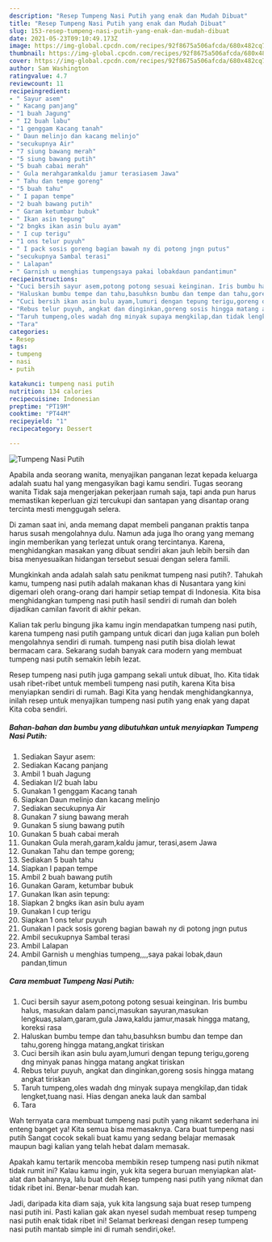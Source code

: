 ```yaml
---
description: "Resep Tumpeng Nasi Putih yang enak dan Mudah Dibuat"
title: "Resep Tumpeng Nasi Putih yang enak dan Mudah Dibuat"
slug: 153-resep-tumpeng-nasi-putih-yang-enak-dan-mudah-dibuat
date: 2021-05-23T09:10:49.173Z
image: https://img-global.cpcdn.com/recipes/92f8675a506afcda/680x482cq70/tumpeng-nasi-putih-foto-resep-utama.jpg
thumbnail: https://img-global.cpcdn.com/recipes/92f8675a506afcda/680x482cq70/tumpeng-nasi-putih-foto-resep-utama.jpg
cover: https://img-global.cpcdn.com/recipes/92f8675a506afcda/680x482cq70/tumpeng-nasi-putih-foto-resep-utama.jpg
author: Sam Washington
ratingvalue: 4.7
reviewcount: 11
recipeingredient:
- " Sayur asem"
- " Kacang panjang"
- "1 buah Jagung"
- " I2 buah labu"
- "1 genggam Kacang tanah"
- " Daun melinjo dan kacang melinjo"
- "secukupnya Air"
- "7 siung bawang merah"
- "5 siung bawang putih"
- "5 buah cabai merah"
- " Gula merahgaramkaldu jamur terasiasem Jawa"
- " Tahu dan tempe goreng"
- "5 buah tahu"
- " I papan tempe"
- "2 buah bawang putih"
- " Garam ketumbar bubuk"
- " Ikan asin tepung"
- "2 bngks ikan asin bulu ayam"
- " I cup terigu"
- "1 ons telur puyuh"
- " I pack sosis goreng bagian bawah ny di potong jngn putus"
- "secukupnya Sambal terasi"
- " Lalapan"
- " Garnish u menghias tumpengsaya pakai lobakdaun pandantimun"
recipeinstructions:
- "Cuci bersih sayur asem,potong potong sesuai keinginan. Iris bumbu halus, masukan dalam panci,masukan sayuran,masukan lengkuas,salam,garam,gula Jawa,kaldu jamur,masak hingga matang, koreksi rasa"
- "Haluskan bumbu tempe dan tahu,basuhksn bumbu dan tempe dan tahu,goreng hingga matang,angkat tiriskan"
- "Cuci bersih ikan asin bulu ayam,lumuri dengan tepung terigu,goreng dng minyak panas hingga matang angkat tiriskan"
- "Rebus telur puyuh, angkat dan dinginkan,goreng sosis hingga matang angkat tiriskan"
- "Taruh tumpeng,oles wadah dng minyak supaya mengkilap,dan tidak lengket,tuang nasi. Hias dengan aneka lauk dan sambal"
- "Tara"
categories:
- Resep
tags:
- tumpeng
- nasi
- putih

katakunci: tumpeng nasi putih 
nutrition: 134 calories
recipecuisine: Indonesian
preptime: "PT19M"
cooktime: "PT44M"
recipeyield: "1"
recipecategory: Dessert

---
```



![Tumpeng Nasi Putih](https://img-global.cpcdn.com/recipes/92f8675a506afcda/680x482cq70/tumpeng-nasi-putih-foto-resep-utama.jpg)

Apabila anda seorang wanita, menyajikan panganan lezat kepada keluarga adalah suatu hal yang mengasyikan bagi kamu sendiri. Tugas seorang  wanita Tidak saja mengerjakan pekerjaan rumah saja, tapi anda pun harus memastikan keperluan gizi tercukupi dan santapan yang disantap orang tercinta mesti menggugah selera.

Di zaman  saat ini, anda memang dapat membeli panganan praktis tanpa harus susah mengolahnya dulu. Namun ada juga lho orang yang memang ingin memberikan yang terlezat untuk orang tercintanya. Karena, menghidangkan masakan yang dibuat sendiri akan jauh lebih bersih dan bisa menyesuaikan hidangan tersebut sesuai dengan selera famili. 



Mungkinkah anda adalah salah satu penikmat tumpeng nasi putih?. Tahukah kamu, tumpeng nasi putih adalah makanan khas di Nusantara yang kini digemari oleh orang-orang dari hampir setiap tempat di Indonesia. Kita bisa menghidangkan tumpeng nasi putih hasil sendiri di rumah dan boleh dijadikan camilan favorit di akhir pekan.

Kalian tak perlu bingung jika kamu ingin mendapatkan tumpeng nasi putih, karena tumpeng nasi putih gampang untuk dicari dan juga kalian pun boleh mengolahnya sendiri di rumah. tumpeng nasi putih bisa diolah lewat bermacam cara. Sekarang sudah banyak cara modern yang membuat tumpeng nasi putih semakin lebih lezat.

Resep tumpeng nasi putih juga gampang sekali untuk dibuat, lho. Kita tidak usah ribet-ribet untuk membeli tumpeng nasi putih, karena Kita bisa menyiapkan sendiri di rumah. Bagi Kita yang hendak menghidangkannya, inilah resep untuk menyajikan tumpeng nasi putih yang enak yang dapat Kita coba sendiri.

<!--inarticleads1-->

##### Bahan-bahan dan bumbu yang dibutuhkan untuk menyiapkan Tumpeng Nasi Putih:

1. Sediakan  Sayur asem:
1. Sediakan  Kacang panjang
1. Ambil 1 buah Jagung
1. Sediakan  I/2 buah labu
1. Gunakan 1 genggam Kacang tanah
1. Siapkan  Daun melinjo dan kacang melinjo
1. Sediakan secukupnya Air
1. Gunakan 7 siung bawang merah
1. Gunakan 5 siung bawang putih
1. Gunakan 5 buah cabai merah
1. Gunakan  Gula merah,garam,kaldu jamur, terasi,asem Jawa
1. Gunakan  Tahu dan tempe goreng;
1. Sediakan 5 buah tahu
1. Siapkan  I papan tempe
1. Ambil 2 buah bawang putih
1. Gunakan  Garam, ketumbar bubuk
1. Gunakan  Ikan asin tepung:
1. Siapkan 2 bngks ikan asin bulu ayam
1. Gunakan  I cup terigu
1. Siapkan 1 ons telur puyuh
1. Gunakan  I pack sosis goreng bagian bawah ny di potong jngn putus
1. Ambil secukupnya Sambal terasi
1. Ambil  Lalapan
1. Ambil  Garnish u menghias tumpeng,,,,saya pakai lobak,daun pandan,timun




<!--inarticleads2-->

##### Cara membuat Tumpeng Nasi Putih:

1. Cuci bersih sayur asem,potong potong sesuai keinginan. Iris bumbu halus, masukan dalam panci,masukan sayuran,masukan lengkuas,salam,garam,gula Jawa,kaldu jamur,masak hingga matang, koreksi rasa
1. Haluskan bumbu tempe dan tahu,basuhksn bumbu dan tempe dan tahu,goreng hingga matang,angkat tiriskan
1. Cuci bersih ikan asin bulu ayam,lumuri dengan tepung terigu,goreng dng minyak panas hingga matang angkat tiriskan
1. Rebus telur puyuh, angkat dan dinginkan,goreng sosis hingga matang angkat tiriskan
1. Taruh tumpeng,oles wadah dng minyak supaya mengkilap,dan tidak lengket,tuang nasi. Hias dengan aneka lauk dan sambal
1. Tara




Wah ternyata cara membuat tumpeng nasi putih yang nikamt sederhana ini enteng banget ya! Kita semua bisa memasaknya. Cara buat tumpeng nasi putih Sangat cocok sekali buat kamu yang sedang belajar memasak maupun bagi kalian yang telah hebat dalam memasak.

Apakah kamu tertarik mencoba membikin resep tumpeng nasi putih nikmat tidak rumit ini? Kalau kamu ingin, yuk kita segera buruan menyiapkan alat-alat dan bahannya, lalu buat deh Resep tumpeng nasi putih yang nikmat dan tidak ribet ini. Benar-benar mudah kan. 

Jadi, daripada kita diam saja, yuk kita langsung saja buat resep tumpeng nasi putih ini. Pasti kalian gak akan nyesel sudah membuat resep tumpeng nasi putih enak tidak ribet ini! Selamat berkreasi dengan resep tumpeng nasi putih mantab simple ini di rumah sendiri,oke!.

